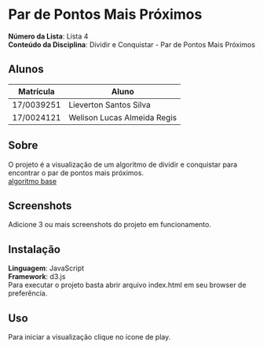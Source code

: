 # Par de Pontos Mais Próximos

**Número da Lista**: Lista 4<br>
**Conteúdo da Disciplina**: Dividir e Conquistar - Par de Pontos Mais Próximos

## Alunos
|Matrícula | Aluno |
| -- | -- |
| 17/0039251  |  Lieverton Santos Silva |
| 17/0024121  |  Welison Lucas Almeida Regis |

## Sobre 
O projeto é a visualização de um algoritmo de dividir e conquistar para encontrar o par de pontos mais próximos.<br>
[algoritmo base](https://www.geeksforgeeks.org/closest-pair-of-points-using-divide-and-conquer-algorithm/)

## Screenshots
Adicione 3 ou mais screenshots do projeto em funcionamento.

## Instalação 
**Linguagem**: JavaScript<br>
**Framework**: d3.js<br>
Para executar o projeto basta abrir arquivo index.html em seu browser de preferência.

## Uso 
Para iniciar a visualização clique no ícone de play.
